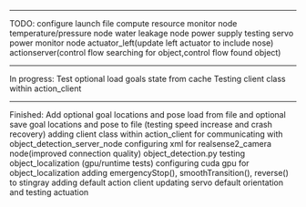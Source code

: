 ______
TODO:
configure launch file
compute resource monitor node
temperature/pressure node
water leakage node
power supply testing
servo power monitor node
actuator_left(update left actuator to include nose)
actionserver(control flow searching for object,control flow found object)
______
In progress:
Test optional load goals state from cache
Testing client class within action_client 
______
Finished:
Add optional goal locations and pose load from file and optional save goal locations and pose to file (testing speed increase and crash recovery)
adding client class within action_client for communicating with object_detection_server_node
configuring xml for realsense2_camera node(improved connection quality)
object_detection.py
testing object_localization (gpu/runtime tests)
configuring cuda gpu for object_localization
adding emergencyStop(), smoothTransition(), reverse() to stingray
adding default action client
updating servo default orientation and testing actuation
